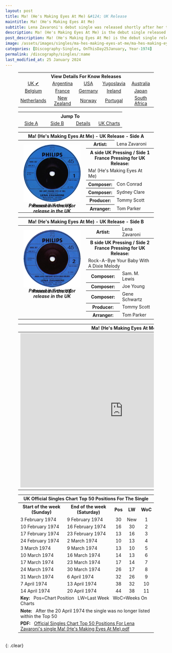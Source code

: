 ```yaml
---
layout: post
title: Ma! (He's Making Eyes At Me) &#124; UK Release
maintitle: Ma! (He's Making Eyes At Me)
subtitle: Lena Zavaroni's debut single was released shortly after her third appearance on Opportunity Knocks
description: Ma! (He's Making Eyes At Me) is the debut single released by Lena Zavaroni.
post_description: Ma! (He's Making Eyes At Me) is the debut single released by Lena Zavaroni.
image: /assets/images/singles/ma-hes-making-eyes-at-me/ma-hes-making-eyes-at-me-uk-a.jpg
categories: [Discography-Singles, OnThisDay25January, Year-1974]
permalink: /discography/singles/:name
last_modified_at: 25 January 2024
---
```


<figure class="fig3">
<table style="text-align:center;">
<tr><th colspan="5">View Details For Know Releases</th></tr>
<tr><td><a href="/discography/singles/1974-01-25-ma-hes-making-eyes-at-me-uk">UK &#x2714;</a></td><td><a href="/discography/singles/1974-03-11-ma-hes-making-eyes-at-me-argentina">Argentina</a></td><td><a href="/discography/singles/1974-03-ma-hes-making-eyes-at-me-usa">USA</a></td><td><a href="/discography/singles/1974-03-ma-hes-making-eyes-at-me-yugoslavia">Yugoslavia</a><td><a href="/discography/singles/1974-ma-hes-making-eyes-at-me-australia">Australia</a></td></td></tr>

<tr><td><a href="/discography/singles/1974-ma-hes-making-eyes-at-me-belgium">Belgium</a></td><td><a href="/discography/singles/1974-ma-hes-making-eyes-at-me-france">France</a></td><td><a href="/discography/singles/1974-ma-hes-making-eyes-at-me-germany">Germany</a></td><td><a href="/discography/singles/1974-ma-hes-making-eyes-at-me-ireland">Ireland</a></td><td><a href="/discography/singles/1974-ma-hes-making-eyes-at-me-japan">Japan</a></td></tr>

<tr><td><a href="/discography/singles/1974-ma-hes-making-eyes-at-me-netherlands">Netherlands</a></td><td><a href="/discography/singles/1974-ma-hes-making-eyes-at-me-new-zealand">New Zealand</a></td><td><a href="/discography/singles/1974-ma-hes-making-eyes-at-me-norway">Norway</a></td><td><a href="/discography/singles/1974-ma-hes-making-eyes-at-me-portugal">Portugal</a></td><td><a href="/discography/singles/1974-ma-hes-making-eyes-at-me-south-africa">South Africa</a></td></tr>
</table>
</figure>

<figure class="fig3">
<table style="text-align:center;">
<tr><th colspan="4">Jump To</th></tr>
<tr><td style="width:25%;"><a href="#infobox1">Side A</a></td><td style="width:25%;"><a href="#infobox2">Side B</a></td><td style="width:25%;"><a href="#infobox3">Details</a></td><td style="width:25%;"><a href="#infobox4">UK Charts</a></td></tr>
</table>
</figure>

<figure class="fig3">
<table>
<tr id="infobox1"><th colspan="3">Ma! (He's Making Eyes At Me) - UK Release - Side A</th></tr>
<tr><th style="width:50%; vertical-align:top;" rowspan="8" class="top">
<div id="slideshow1">
<div>
<a href="/assets/images/singles/ma-hes-making-eyes-at-me/ma-hes-making-eyes-at-me-uk-a.jpg"><img src="/assets/images/singles/ma-hes-making-eyes-at-me/ma-hes-making-eyes-at-me-uk-a.jpg" class="full-width zoom-in" /></a>
<cite>Pressed in the UK</cite>
</div>
<div>
<a href="/assets/images/singles/ma-hes-making-eyes-at-me/ma-hes-making-eyes-at-me-fr-uk-a.jpg"><img src="/assets/images/singles/ma-hes-making-eyes-at-me/ma-hes-making-eyes-at-me-fr-uk-a.jpg" class="full-width zoom-in" alt="Japan back of the sleeve for the single Ma! (He's Making Eyes At Me) Philips - 6006 367" /></a>
<cite>Pressed in France for release in the UK</cite>
</div>
</div>
</th></tr>
<tr><th style="width:15%;">Artist:</th><td>Lena Zavaroni</td></tr>
<tr><th colspan="2">A side UK Pressing / Side 1 France Pressing for UK Release:</th></tr>
<tr><td colspan="2">Ma! (He's Making Eyes At Me)</td></tr>
<tr><th>Composer:</th><td>Con Conrad</td></tr>
<tr><th>Composer:</th><td>Sydney Clare</td></tr>
<tr><th>Producer:</th><td>Tommy Scott</td></tr>
<tr><th>Arranger:</th><td>Tom Parker</td></tr>
</table>
</figure>

<figure class="fig3">
<table>
<tr id="infobox2"><th colspan="3">Ma! (He's Making Eyes At Me) - UK Release - Side B</th></tr>
<tr><th style="width:50%; vertical-align:top;" rowspan="9" class="top">
<div id="slideshow2">
<div>
<a href="/assets/images/singles/ma-hes-making-eyes-at-me/ma-hes-making-eyes-at-me-uk-b.jpg"><img src="/assets/images/singles/ma-hes-making-eyes-at-me/ma-hes-making-eyes-at-me-uk-b.jpg" class="full-width zoom-in" /></a>
<cite>Pressed in the UK</cite>
</div>
<div>
<a href="/assets/images/singles/ma-hes-making-eyes-at-me/ma-hes-making-eyes-at-me-fr-uk-b.jpg"><img src="/assets/images/singles/ma-hes-making-eyes-at-me/ma-hes-making-eyes-at-me-fr-uk-b.jpg" class="full-width zoom-in" alt="Japan back of the sleeve for the single Ma! (He's Making Eyes At Me) Philips - 6006 367" /></a>
<cite>Pressed in France for release in the UK</cite>
</div>
</div>
</th></tr>
<tr><th>Artist:</th><td>Lena Zavaroni</td></tr>
<tr><th colspan="2">B side UK Pressing / Side 2 France Pressing for UK Release:</th></tr>
<tr><td colspan="2">Rock-A-Bye Your Baby With A Dixie Melody</td></tr>
<tr><th>Composer:</th><td>Sam. M. Lewis</td></tr>
<tr><th>Composer:</th><td>Joe Young</td></tr>
<tr><th>Composer:</th><td>Gene Schwartz</td></tr>
<tr><th>Producer:</th><td>Tommy Scott</td></tr>
<tr><th>Arranger:</th><td>Tom Parker</td></tr>
</table>
</figure>

<figure class="fig3">
<table>
<tr id="infobox3"><th colspan="4">Ma! (He's Making Eyes At Me) - UK Release - Details</th></tr>
<tr>
<th style="width:50%; vertical-align:top;" rowspan="7" class="top"><div class="responsive-video"><iframe width="640px" height="480px" src="https://www.youtube.com/embed/?playlist=DzqcGLl8rMg,Yc1h6cDkc8M,yI_nqPZNpAQ" frameborder="0" allow="accelerometer; autoplay; clipboard-write; encrypted-media; gyroscope; picture-in-picture" allowfullscreen></iframe></div></th>
</tr>
<tr><th>Label:</th><td>Philips - 6006 367</td></tr>
<tr><th>Format:</th><td>7" Vinyl, 45 rpm Single</td></tr>
<tr><th>Country:</th><td>UK</td></tr>
<tr><th>Released:</th><td>25 January 1974</td></tr>
<tr><th>45Cat:</th><td><a class="external-link" href="http://www.45cat.com/record/6006367">UK: 6006367</a></td></tr>
<tr><th>45Cat:</th><td><a class="external-link" href="https://www.45cat.com/record/6006367fr">French export: 6006367fr</a></td></tr>
</table>
</figure>

<figure class="fig3">
<table>
<tr id="infobox4"><th colspan="5">UK Official Singles Chart Top 50 Positions For The Single</th></tr>
<tr>
<th style="width:40%;">Start of the week (Sunday)</th>
<th style="width:40%;">End of the week (Saturday)</th>
<th style="text-align:center;">Pos</th>
<th style="text-align:center;">LW</th>
<th style="text-align:center;">WoC</th>
</tr>

<tr>
<td>3 February 1974</td>
<td>9 February 1974</td>
<td style="text-align:center;">30</td>
<td style="text-align:center;">New</td>
<td style="text-align:center;">1</td>
</tr>

<tr>
<td>10 February 1974</td>
<td>16 February 1974</td>
<td style="text-align:center;">16</td>
<td style="text-align:center;">30</td>
<td style="text-align:center;">2</td>
</tr>

<tr>
<td>17 February 1974</td>
<td>23 February 1974</td>
<td style="text-align:center;">13</td>
<td style="text-align:center;">16</td>
<td style="text-align:center;">3</td>
</tr>

<tr>
<td>24 February 1974</td>
<td>2 March 1974</td>
<td style="text-align:center;">10</td>
<td style="text-align:center;">13</td>
<td style="text-align:center;">4</td>
</tr>

<tr>
<td>3 March 1974</td>
<td>9 March 1974</td>
<td style="text-align:center;">13</td>
<td style="text-align:center;">10</td>
<td style="text-align:center;">5</td>
</tr>

<tr>
<td>10 March 1974</td>
<td>16 March 1974</td>
<td style="text-align:center;">14</td>
<td style="text-align:center;">13</td>
<td style="text-align:center;">6</td>
</tr>

<tr>
<td>17 March 1974</td>
<td>23 March 1974</td>
<td style="text-align:center;">17</td>
<td style="text-align:center;">14</td>
<td style="text-align:center;">7</td>
</tr>

<tr>
<td>24 March 1974</td>
<td>30 March 1974</td>
<td style="text-align:center;">26</td>
<td style="text-align:center;">17</td>
<td style="text-align:center;">8</td>
</tr>

<tr>
<td>31 March 1974</td>
<td>6 April 1974</td>
<td style="text-align:center;">32</td>
<td style="text-align:center;">26</td>
<td style="text-align:center;">9</td>
</tr>

<tr>
<td>7 April 1974</td>
<td>13 April 1974</td>
<td style="text-align:center;">38</td>
<td style="text-align:center;">32</td>
<td style="text-align:center;">10</td>
</tr>

<tr>
<td>14 April 1974</td>
<td>20 April 1974</td>
<td style="text-align:center;">44</td>
<td style="text-align:center;">38</td>
<td style="text-align:center;">11</td>
</tr>

<tr>
<td colspan="5"><strong>Key:</strong> &nbsp; Pos=Chart Position &nbsp; LW=Last Week &nbsp; WoC=Weeks On Charts</td>
</tr>

<tr>
<td colspan="5"><strong>Note:</strong> &nbsp; After the 20 April 1974 the single was no longer listed within the Top 50</td>
</tr>

<tr>
<td colspan="5"><strong>PDF:</strong> &nbsp; <a href="/assets/data/Official Singles Chart Top 50 Positions For Lena Zavaroni's single Ma! (He's Making Eyes At Me).pdf">Official Singles Chart Top 50 Positions For Lena Zavaroni's single Ma! (He's Making Eyes At Me).pdf</a></td>
</tr>
</table>
</figure>

<br />{: .clear}

<style>
#slideshow1 {
position: relative;
aspect-ratio:1/1.1;
}

#slideshow1 > div {
position: absolute;
top: 10px;
left: 10px;
right: 10px;
bottom: 10px;
}

#slideshow2 {
position: relative;
aspect-ratio:1/1.1;
}

#slideshow2 > div {
position: absolute;
top: 10px;
left: 10px;
right: 10px;
bottom: 10px;
}

@media screen and (orientation:portrait) {.fig2 {margin-top:-50px;} .adjust {margin-top:30px !important;}}
</style>

<script type="text/javascript" src="/assets/js/jquery-3.6.0.min.js"></script>

<script>
$("#slideshow1 > div:gt(0)").hide();

setInterval(function() { 
$('#slideshow1 > div:first')
.fadeOut(1000)
.next()
.fadeIn(1000)
.end()
.appendTo('#slideshow1');
}, 4000);

$("#slideshow2 > div:gt(0)").hide();

setInterval(function() { 
$('#slideshow2 > div:first')
.fadeOut(1000)
.next()
.fadeIn(1000)
.end()
.appendTo('#slideshow2');
}, 4000);
</script>

